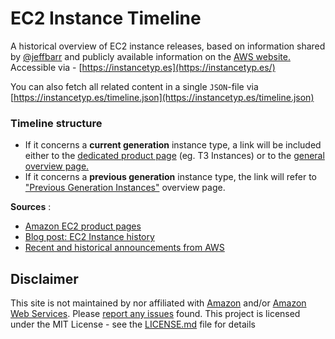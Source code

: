 # EC2 Instance Timeline
A historical overview of EC2 instance releases, based on information shared by [@jeffbarr](https://mobile.twitter.com/jeffbarr) and publicly available information on the [AWS website.](https://aws.amazon.com) Accessible via - [https://instancetyp.es](https://instancetyp.es/)

You can also fetch all related content in a single `JSON`-file via [https://instancetyp.es/timeline.json](https://instancetyp.es/timeline.json)

### Timeline structure
* If it concerns a **current generation** instance type, a link will be included either to the [dedicated product page](https://aws.amazon.com/ec2/instance-types/t3/) (eg. T3 Instances) or to the [general overview page.](https://aws.amazon.com/ec2/instance-types/)
* If it concerns a **previous generation** instance type, the link will refer to ["Previous Generation Instances"](https://aws.amazon.com/ec2/previous-generation/) overview page.

**Sources** :
* [Amazon EC2 product pages](https://aws.amazon.com/ec2)
* [Blog post: EC2 Instance history](https://aws.amazon.com/blogs/aws/ec2-instance-history/)
* [Recent and historical announcements from AWS](https://aws.amazon.com/new/)

## Disclaimer
This site is not maintained by nor affiliated with [Amazon](https://www.amazon.com/) and/or [Amazon Web Services](https://aws.amazon.com/). Please [report any issues](https://github.com/nrollr/ec2-timeline/issues) found. This project is licensed under the MIT License - see the [LICENSE.md](LICENSE.md) file for details